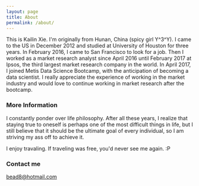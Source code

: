```yaml
---
layout: page
title: About
permalink: /about/
---
```


This is Kailin Xie. I'm originally from Hunan, China (spicy girl Y^3^Y). I came to the US in December 2012 and studied at University of Houston for three years. In February 2016, I came to San Francisco to look for a job. Then I worked as a market research analyst since April 2016 until February 2017 at Ipsos, the third largest market research company in the world. In April 2017, I joined Metis Data Science Bootcamp, with the anticipation of becoming a data scientist. I really appreciate the experience of working in the market industry and would love to continue working in market research after the bootcamp.

### More Information

I constantly ponder over life philosophy. After all these years, I realize that staying true to oneself is perhaps one of the most difficult things in life, but I still believe that it should be the ultimate goal of every individual, so I am striving my ass off to achieve it.

I enjoy travaling. If traveling was free, you'd never see me again. :P

### Contact me

[bead8@hotmail.com](mailto:bead8@hotmail.com)
